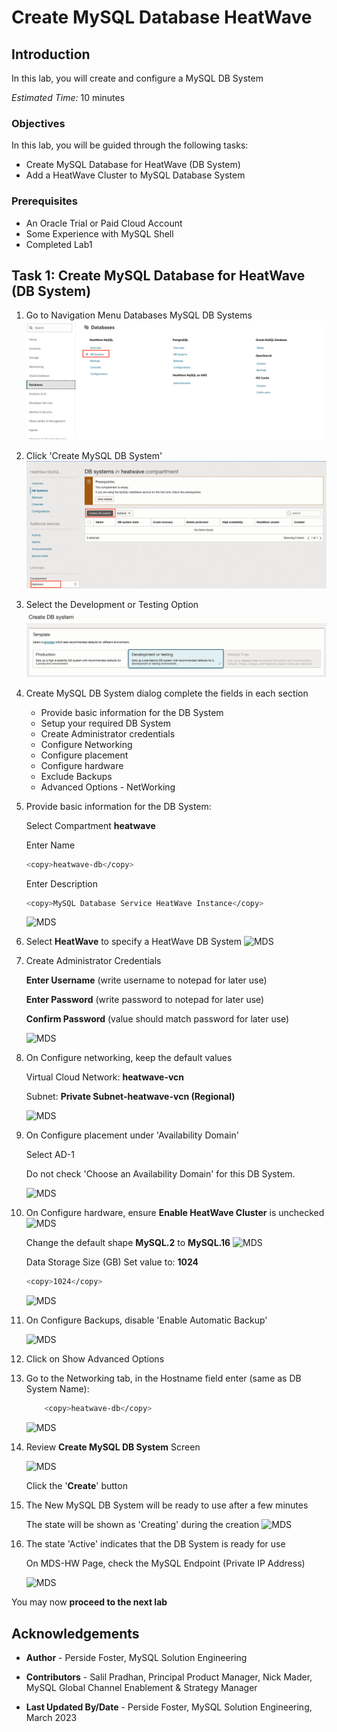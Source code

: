 # Create MySQL Database HeatWave

## Introduction

In this lab, you will create and configure a MySQL DB System

_Estimated Time:_ 10 minutes

### Objectives

In this lab, you will be guided through the following tasks:

- Create MySQL Database for HeatWave (DB System)
- Add a HeatWave Cluster to MySQL Database System

### Prerequisites

- An Oracle Trial or Paid Cloud Account
- Some Experience with MySQL Shell
- Completed Lab1

## Task 1: Create MySQL Database for HeatWave (DB System)

1. Go to Navigation Menu
         Databases
         MySQL
         DB Systems
    ![MDS](./images/mysql-menu.png "mysql menu")

2. Click 'Create MySQL DB System'
    ![MDS](./images/mysql-create.png "mysql create ")

3. Select the Development or Testing Option
    ![MDS](./images/mysql-create-select-option.png "select option")

4. Create MySQL DB System dialog complete the fields in each section

    - Provide basic information for the DB System
    - Setup your required DB System
    - Create Administrator credentials
    - Configure Networking
    - Configure placement
    - Configure hardware
    - Exclude Backups
    - Advanced Options - NetWorking

5. Provide basic information for the DB System:

    Select Compartment **heatwave**

    Enter Name

    ```bash
    <copy>heatwave-db</copy>
    ```

    Enter Description

    ```bash
    <copy>MySQL Database Service HeatWave Instance</copy>
   ```

    ![MDS](./images/mysql-heatwave-basic.png "HeatWave Basic")

6. Select **HeatWave** to specify a HeatWave DB System
    ![MDS](./images/mysql-heatwave-system-selection.png "mysql heatwave system selection")

7. Create Administrator Credentials

    **Enter Username** (write username to notepad for later use)

    **Enter Password** (write password to notepad for later use)

    **Confirm Password** (value should match password for later use)

    ![MDS](./images/mysql-password.png "mysql password ")

8. On Configure networking, keep the default values

    Virtual Cloud Network: **heatwave-vcn**

    Subnet: **Private Subnet-heatwave-vcn (Regional)**

    ![MDS](./images/mysql-vcn.png "mysql vcn ")

9. On Configure placement under 'Availability Domain'

    Select AD-1

    Do not check 'Choose an Availability Domain' for this DB System.

    ![MDS](./images/mysql-avail-domain.png "mysql availability domain ")

10. On Configure hardware, ensure **Enable HeatWave Cluster** is unchecked
    ![MDS](./images/mysql-disable-heatwave.png "disable heatwave")

    Change the default shape **MySQL.2** to **MySQL.16**
    ![MDS](./images/mysql-configure-mysql-shape.png "mysql shape")

    Data Storage Size (GB) Set value to:  **1024**

    ```bash
    <copy>1024</copy>
    ```

    ![MDS](./images/mysql-configure-storage.png "mysql hardware ")

11. On Configure Backups, disable 'Enable Automatic Backup'

    ![MDS](./images/mysql-backup.png "mysql backup ")

12. Click on Show Advanced Options

13. Go to the Networking tab, in the Hostname field enter  (same as DB System Name):

    ```bash
        <copy>heatwave-db</copy> 
    ```

    ![MDS](./images/mysql-host.png "mysqlhost ")

14. Review **Create MySQL DB System**  Screen

    ![MDS](./images/mysql-create-button.png "mysql create dbbutton")

    Click the '**Create**' button

15. The New MySQL DB System will be ready to use after a few minutes

    The state will be shown as 'Creating' during the creation
    ![MDS](./images/mysql-heatwave-creating.png "mysql heatwave creating ")

16. The state 'Active' indicates that the DB System is ready for use

    On MDS-HW Page, check the MySQL Endpoint (Private IP Address)

    ![MDS](./images/mysql-heatwave-active.png "mysql heatwave active ")

You may now **proceed to the next lab**

## Acknowledgements

- **Author** - Perside Foster, MySQL Solution Engineering

- **Contributors** - Salil Pradhan, Principal Product Manager, Nick Mader, MySQL Global Channel Enablement & Strategy Manager
- **Last Updated By/Date** - Perside Foster, MySQL Solution Engineering, March 2023
